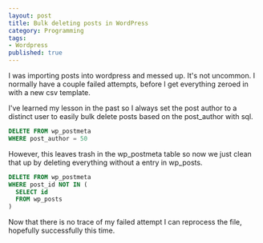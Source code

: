 ```yaml
---
layout: post
title: Bulk deleting posts in WordPress
category: Programming
tags:
- Wordpress
published: true
---
```

I was importing posts into wordpress and messed up. It's not uncommon.  I normally have a couple failed attempts, before I get everything zeroed in with a new csv template.  

I've learned my lesson in the past so I always set the post author to a distinct user to easily bulk delete posts based on the post_author with sql.

``` sql
DELETE FROM wp_postmeta 
WHERE post_author = 50
```

However, this leaves trash in the wp\_postmeta table so now we just clean that up by deleting everything without a entry in wp_posts.

``` sql
DELETE FROM wp_postmeta
WHERE post_id NOT IN (
  SELECT id
  FROM wp_posts
)
```

Now that there is no trace of my failed attempt I can reprocess the file, hopefully successfully this time. 
